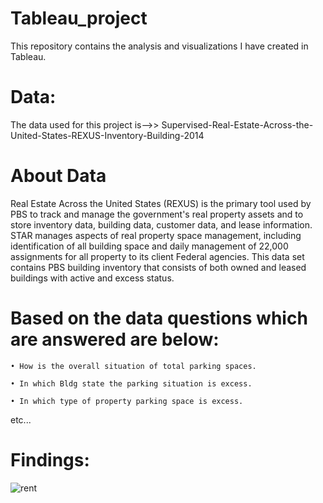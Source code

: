 # Tableau_project

This repository contains the analysis and visualizations I have created in Tableau.

# Data: 
The data used for this project is-->>  Supervised-Real-Estate-Across-the-United-States-REXUS-Inventory-Building-2014

# About Data
Real Estate Across the United States (REXUS) is the primary tool used by PBS to track and manage the government's real property assets and to store inventory data, building data, customer data, and lease information. STAR manages aspects of real property space management, including identification of all building space and daily management of 22,000 assignments for all property to its client Federal agencies. This data set contains PBS building inventory that consists of both owned and leased buildings with active and excess status.



# Based on the data questions which are answered are below:

    • How is the overall situation of total parking spaces.
    
    • In which Bldg state the parking situation is excess.

    • In which type of property parking space is excess.

etc...

# Findings:


![rent](https://user-images.githubusercontent.com/38343027/90633251-5382f900-e243-11ea-868d-6da1dd0202b6.png)

